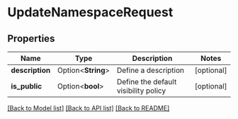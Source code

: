 # UpdateNamespaceRequest

## Properties

Name | Type | Description | Notes
------------ | ------------- | ------------- | -------------
**description** | Option<**String**> | Define a description | [optional]
**is_public** | Option<**bool**> | Define the default visibility policy | [optional]

[[Back to Model list]](../README.md#documentation-for-models) [[Back to API list]](../README.md#documentation-for-api-endpoints) [[Back to README]](../README.md)


